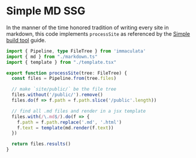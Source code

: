 # Simple MD SSG

In the manner of the time honored tradition
of writing every site in markdown, this code
implements `processSite` as referenced by the
[Simple build tool](simple-build-tool.md#simple-build-tool) guide.

```ts
import { Pipeline, type FileTree } from 'immaculata'
import { md } from "./markdown.ts"
import { template } from "./template.tsx"

export function processSite(tree: FileTree) {
  const files = Pipeline.from(tree.files)

  // make `site/public/` be the file tree
  files.without('/public/').remove()
  files.do(f => f.path = f.path.slice('/public'.length))

  // find all .md files and render in a jsx template
  files.with(/\.md$/).do(f => {
    f.path = f.path.replace('.md', '.html')
    f.text = template(md.render(f.text))
  })

  return files.results()
}
```
